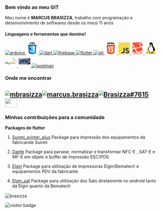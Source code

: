### Bem vindo ao meu GIT

Meu nome é **MARCUS BRASIZZA**,  trabalho com programação e desenvolvimento de softwares desde os meus 11 anos

#### Linguagens e ferramentas que domino!
<p align="left"> <a href="https://www.arduino.cc/" target="_blank"> <img src="https://cdn.worldvectorlogo.com/logos/arduino-1.svg" alt="arduino" width="40" height="40"/> </a> <a href="https://www.w3schools.com/css/" target="_blank"> <img src="https://raw.githubusercontent.com/devicons/devicon/master/icons/css3/css3-original-wordmark.svg" alt="css3" width="40" height="40"/> </a> <a href="https://dart.dev" target="_blank"> <img src="https://www.vectorlogo.zone/logos/dartlang/dartlang-icon.svg" alt="dart" width="40" height="40"/> </a> <a href="https://firebase.google.com/" target="_blank"> <img src="https://www.vectorlogo.zone/logos/firebase/firebase-icon.svg" alt="firebase" width="40" height="40"/> </a> <a href="https://flutter.dev" target="_blank"> <img src="https://www.vectorlogo.zone/logos/flutterio/flutterio-icon.svg" alt="flutter" width="40" height="40"/> </a> <a href="https://git-scm.com/" target="_blank"> <img src="https://www.vectorlogo.zone/logos/git-scm/git-scm-icon.svg" alt="git" width="40" height="40"/> </a> <a href="https://www.w3.org/html/" target="_blank"> <img src="https://raw.githubusercontent.com/devicons/devicon/master/icons/html5/html5-original-wordmark.svg" alt="html5" width="40" height="40"/> </a> <a href="https://developer.mozilla.org/en-US/docs/Web/JavaScript" target="_blank"> <img src="https://raw.githubusercontent.com/devicons/devicon/master/icons/javascript/javascript-original.svg" alt="javascript" width="40" height="40"/> </a> <a href="https://laravel.com/" target="_blank"> <img src="https://raw.githubusercontent.com/devicons/devicon/master/icons/laravel/laravel-plain-wordmark.svg" alt="laravel" width="40" height="40"/> </a> <a href="https://www.linux.org/" target="_blank"> <img src="https://raw.githubusercontent.com/devicons/devicon/master/icons/linux/linux-original.svg" alt="linux" width="40" height="40"/> </a> <a href="https://www.mysql.com/" target="_blank"> <img src="https://raw.githubusercontent.com/devicons/devicon/master/icons/mysql/mysql-original-wordmark.svg" alt="mysql" width="40" height="40"/> </a> <a href="https://www.php.net" target="_blank"> <img src="https://raw.githubusercontent.com/devicons/devicon/master/icons/php/php-original.svg" alt="php" width="40" height="40"/> </a> <a href="https://postman.com" target="_blank"> <img src="https://www.vectorlogo.zone/logos/getpostman/getpostman-icon.svg" alt="postman" width="40" height="40"/> </a> </p>


### Onde me encontrar

<a href="https://linkedin.com/in/mbrasizza" target="blank"><img align="center" src="https://raw.githubusercontent.com/rahuldkjain/github-profile-readme-generator/master/src/images/icons/Social/linked-in-alt.svg" alt="mbrasizza" height="30" width="40" /></a><a href="https://instagram.com/marcus.brasizza" target="blank"><img align="center" src="https://raw.githubusercontent.com/rahuldkjain/github-profile-readme-generator/master/src/images/icons/Social/instagram.svg" alt="marcus.brasizza" height="30" width="40" /></a><a href="https://discord.gg/Brasizza#7615" target="blank"><img align="center" src="https://raw.githubusercontent.com/rahuldkjain/github-profile-readme-generator/master/src/images/icons/Social/discord.svg" alt="Brasizza#7615" height="30" width="40" /></a><a href="https://marcusbrasizza.medium.com/" target="blank"><img align="center" src="https://raw.githubusercontent.com/rahuldkjain/github-profile-readme-generator/master/src/images/icons/Social/medium.svg"  height="30" width="40" /></a>
------------
### Minhas contribuições para a comunidade

**Packages de flutter**
1. [Sunmi_printer_plus](https://pub.dev/packages/sunmi_printer_plus "sunmi_printer_plus")
	Package para impressão dos equipamentos da fabricande Sunmi

2. [Danfe](https://pub.dev/packages/danfe "Danfe")
	Package para parsear, normatizar e transformar NFC-E , SAT-E e MF-E em objeto e buffer de impressão ESC/POS

3. [Elgin](https://pub.dev/packages/elgin "Elgin")
	Package para utilização de impressoras Elgin/Bematech e equipamentos PDV da fabricante

4. [Elgin_sat](https://pub.dev/packages/elgin_sat "Elgin_sat")
	Package para utilização dos Sats diretamente no android tanto da Elgin quanto da Bematech



<p><img align="center" src="https://github-readme-stats.vercel.app/api?username=brasizza&show_icons=true&locale=en" alt="brasizza" /></p>

![visitor badge](https://visitor-badge.glitch.me/badge?page_id=brasizza)

